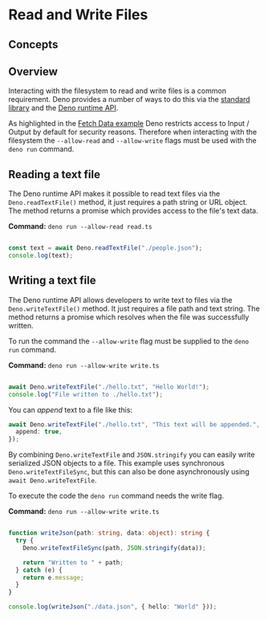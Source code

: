 # Read and Write Files

## Concepts


## Overview

Interacting with the filesystem to read and write files is a common requirement.
Deno provides a number of ways to do this via the
[standard library](https://deno.land/std) and the [Deno runtime API](https://deno.land/api).


As highlighted in the [Fetch Data example](https://deno.land/./fetch_data) Deno restricts
access to Input / Output by default for security reasons. Therefore when
interacting with the filesystem the `--allow-read` and `--allow-write` flags
must be used with the `deno run` command.


## Reading a text file

The Deno runtime API makes it possible to read text files via the
`Deno.readTextFile()` method, it just requires a path string or URL object. The
method returns a promise which provides access to the file's text data.


**Command:** `deno run --allow-read read.ts`



```typescript

const text = await Deno.readTextFile("./people.json");
console.log(text);


```
## Writing a text file

The Deno runtime API allows developers to write text to files via the
`Deno.writeTextFile()` method. It just requires a file path and text string. The
method returns a promise which resolves when the file was successfully written.


To run the command the `--allow-write` flag must be supplied to the `deno run`
command.


**Command:** `deno run --allow-write write.ts`



```typescript

await Deno.writeTextFile("./hello.txt", "Hello World!");
console.log("File written to ./hello.txt");


```
You can *append* text to a file like this:



```typescript
await Deno.writeTextFile("./hello.txt", "This text will be appended.", {
  append: true,
});
```
By combining `Deno.writeTextFile` and `JSON.stringify` you can easily write
serialized JSON objects to a file. This example uses synchronous
`Deno.writeTextFileSync`, but this can also be done asynchronously using
`await Deno.writeTextFile`.


To execute the code the `deno run` command needs the write flag.


**Command:** `deno run --allow-write write.ts`



```typescript

function writeJson(path: string, data: object): string {
  try {
    Deno.writeTextFileSync(path, JSON.stringify(data));

    return "Written to " + path;
  } catch (e) {
    return e.message;
  }
}

console.log(writeJson("./data.json", { hello: "World" }));


```



